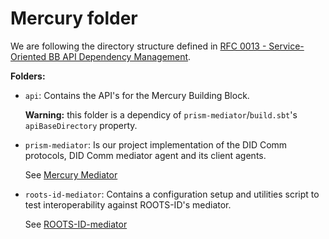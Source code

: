 # Mercury folder

We are following the directory structure defined in [RFC 0013 - Service-Oriented BB API Dependency Management](https://input-output.atlassian.net/wiki/spaces/ATB/pages/3534848001/RFC+0013+-+Service-Oriented+BB+API+Dependency+Management).

**Folders:**

- `api`:
  Contains the API's for the Mercury Building Block.

  **Warning:** this folder is a dependicy of `prism-mediator`/`build.sbt`'s `apiBaseDirectory` property.

- `prism-mediator`:
  Is our project implementation of the DID Comm protocols, DID Comm mediator agent and its client agents.

  See [Mercury Mediator](./prism-mediator/README.md)

- `roots-id-mediator`:
  Contains a configuration setup and utilities script to test interoperability against ROOTS-ID's mediator.

  See [ROOTS-ID-mediator](./roots-id-mediator/REAMDE-ROOTS-ID-mediator.md)
